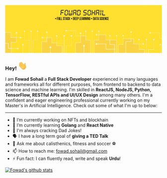 ![Banner Image](https://github.com/fowad-sohail/fowad-sohail/blob/master/banner.png)

### Hey! <img src="https://raw.githubusercontent.com/fowad-sohail/fowad-sohail/master/wave.gif" width="30px">

I am **Fowad Sohail** a **Full Stack Developer** experienced in many languages and frameworks all for different purposes, from frontend to backend to data science and machine learning. I'm skilled in **ReactJS, NodeJS, Python, TensorFlow, RESTful APIs and UI/UX Design** among many others. I'm a confident and eager engineering professional currently working on my Master's in Artificial Intelligence. Check out some of what I'm up to below:

---

- 🔭 I’m currently working on NFTs and blockhain
- 🌱 I’m currently learning **Golang** and **React Native**
- 🍳 I'm always cracking Dad Jokes!
- 🗣 I have a long term goal of **giving a TED Talk**
- 💬 Ask me about calisthenics, fitness and soccer ⚽
- 📫 How to reach me: fowad.sohail@gmail.com
- ⚡ Fun fact: I can fluently read, write and speak **Urdu**!

[![Fowad's github stats](https://github-readme-stats.vercel.app/api?username=fowad-sohail&show_icons=true&count_private=true&theme=gruvbox&hide=contribs,stars)](https://github.com/fowad-sohail/github-readme-stats)
